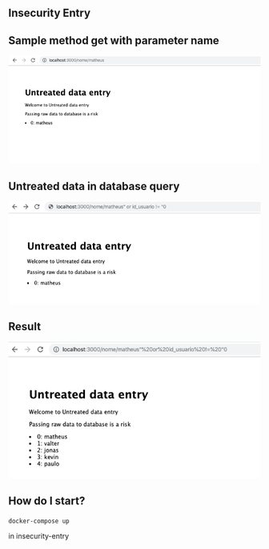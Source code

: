 ## Insecurity Entry

## Sample method get with parameter name
<p align="left">
  <img src="images/method_get_with_parameter_name.png" allign="center" height=""/>
</p>

## Untreated data in database query
<p align="left">
  <img src="images/sql_injection.png" allign="center" height=""/>
</p>

## Result
<p align="left">
  <img src="images/show_data.png" allign="center" height=""/>
</p>

## How do I start?

`docker-compose up `

in insecurity-entry

